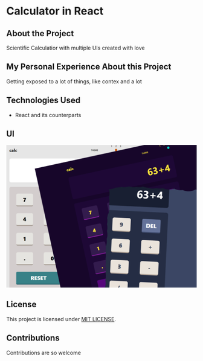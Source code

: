 # Calculator in React

## About the Project

Scientific Calculatior with multiple UIs created with love

## My Personal Experience About this Project

Getting exposed to a lot of things, like contex and a lot

## Technologies Used

- React and its counterparts

## UI

![image](public/final/capture.png)

## License

This project is licensed under [MIT LICENSE](LICENSE).

## Contributions

Contributions are so welcome
